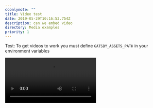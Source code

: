 ```yaml
---
cconlynote: ""
title: Video test
date: 2019-05-29T10:16:53.754Z
description: can we embed video
directory: Media examples
priority: 1
---
```

Test:
To get videos to work you must define ```GATSBY_ASSETS_PATH``` in your environment variables

<video controls>
  <source src="{{TARGET_ASSETS_SRC}}/video/my-video.mp4" type="video/mp4">
  Your browser does not support the video tag.
</video>
